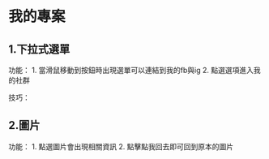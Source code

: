 # 我的專案
## 1.下拉式選單

功能：
     1. 當滑鼠移動到按鈕時出現選單可以連結到我的fb與ig
     2. 點選選項進入我的社群

技巧：

## 2.圖片
功能：
     1. 點選圖片會出現相關資訊
     2. 點擊點我回去即可回到原本的圖片
